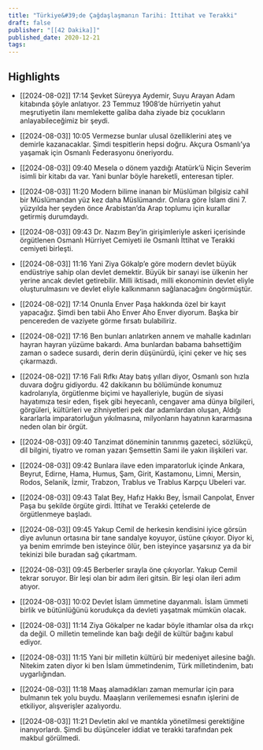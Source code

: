 ```yaml
---
title: "Türkiye&#39;de Çağdaşlaşmanın Tarihi: İttihat ve Terakki"
draft: false
publisher: "[[42 Dakika]]"
published_date: 2020-12-21
tags:
---
```



## Highlights
* [[2024-08-02]] 17:14  Şevket Süreyya Aydemir, Suyu Arayan Adam kitabında şöyle anlatıyor. 23 Temmuz 1908’de hürriyetin yahut meşrutiyetin ilanı memlekette galiba daha ziyade biz çocukların anlayabileceğimiz bir şeydi.

* [[2024-08-03]] 10:05  Vermezse bunlar ulusal özelliklerini ateş ve demirle kazanacaklar. Şimdi tespitlerin hepsi doğru. Akçura Osmanlı’ya yaşamak için Osmanlı Federasyonu öneriyordu.

* [[2024-08-03]] 09:40  Mesela o dönem yazdığı Atatürk’ü Niçin Severim isimli bir kitabı da var. Yani bunlar böyle hareketli, enteresan tipler.

* [[2024-08-03]] 11:20  Modern bilime inanan bir Müslüman bilgisiz cahil bir Müslümandan yüz kez daha Müslümandır. Onlara göre İslam dini 7. yüzyılda her şeyden önce Arabistan’da Arap toplumu için kurallar getirmiş durumdaydı.

* [[2024-08-03]] 09:43  Dr. Nazım Bey’in girişimleriyle askeri içerisinde örgütlenen Osmanlı Hürriyet Cemiyeti ile Osmanlı İttihat ve Terakki cemiyeti birleşti.

* [[2024-08-03]] 11:16  Yani Ziya Gökalp’e göre modern devlet büyük endüstriye sahip olan devlet demektir. Büyük bir sanayi ise ülkenin her yerine ancak devlet getirebilir. Milli iktisadı, milli ekonominin devlet eliyle oluşturulmasını ve devlet eliyle kalkınmanın sağlanacağını öngörmüştür.

* [[2024-08-02]] 17:14  Onunla Enver Paşa hakkında özel bir kayıt yapacağız. Şimdi ben tabii Aho Enver Aho Enver diyorum. Başka bir pencereden de vaziyete görme fırsatı bulabiliriz.

* [[2024-08-02]] 17:16  Ben bunları anlatırken annem ve mahalle kadınları hayran hayran yüzüme bakardı. Ama bunlardan babama bahsettiğim zaman o sadece susardı, derin derin düşünürdü, içini çeker ve hiç ses çıkarmazdı.

* [[2024-08-02]] 17:16  Fali Rıfkı Atay batış yılları diyor, Osmanlı son hızla duvara doğru gidiyordu. 42 dakikanın bu bölümünde konumuz kadrolarıyla, örgütlenme biçimi ve hayalleriyle, bugün de siyasi hayatımıza tesir eden, fişek gibi heyecanlı, cengaver ama dünya bilgileri, görgüleri, kültürleri ve zihniyetleri pek dar adamlardan oluşan, Aldığı kararlarla imparatorluğun yıkılmasına, milyonların hayatının kararmasına neden olan bir örgüt.

* [[2024-08-03]] 09:40  Tanzimat döneminin tanınmış gazeteci, sözlükçü, dil bilgini, tiyatro ve roman yazarı Şemsettin Sami ile yakın ilişkileri var.

* [[2024-08-03]] 09:42  Bunlara ilave eden imparatorluk içinde Ankara, Beyrut, Edirne, Hama, Humus, Şam, Girit, Kastamonu, Limni, Mersin, Rodos, Selanik, İzmir, Trabzon, Trablus ve Trablus Karpçu Ubeleri var.

* [[2024-08-03]] 09:43  Talat Bey, Hafız Hakkı Bey, İsmail Canpolat, Enver Paşa bu şekilde örgüte girdi. İttihat ve Terakki çetelerde de örgütlenmeye başladı.

* [[2024-08-03]] 09:45  Yakup Cemil de herkesin kendisini iyice görsün diye avlunun ortasına bir tane sandalye koyuyor, üstüne çıkıyor. Diyor ki, ya benim emrimde ben isteyince ölür, ben isteyince yaşarsınız ya da bir tekinizi bile buradan sağ çıkartmam.

* [[2024-08-03]] 09:45  Berberler sırayla öne çıkıyorlar. Yakup Cemil tekrar soruyor. Bir leşi olan bir adım ileri gitsin. Bir leşi olan ileri adım atıyor.

* [[2024-08-03]] 10:02  Devlet İslam ümmetine dayanmalı. İslam ümmeti birlik ve bütünlüğünü korudukça da devleti yaşatmak mümkün olacak.

* [[2024-08-03]] 11:14  Ziya Gökalper ne kadar böyle ithamlar olsa da ırkçı da değil. O milletin temelinde kan bağı değil de kültür bağını kabul ediyor.

* [[2024-08-03]] 11:15  Yani bir milletin kültürü bir medeniyet ailesine bağlı. Nitekim zaten diyor ki ben İslam ümmetindenim, Türk milletindenim, batı uygarlığından.

* [[2024-08-03]] 11:18  Maaş alamadıkları zaman memurlar için para bulmanın tek yolu buydu. Maaşların verilememesi esnafın işlerini de etkiliyor, alışverişler azalıyordu.

* [[2024-08-03]] 11:21  Devletin akıl ve mantıkla yönetilmesi gerektiğine inanıyorlardı. Şimdi bu düşünceler iddiat ve terakki tarafından pek makbul görülmedi.

